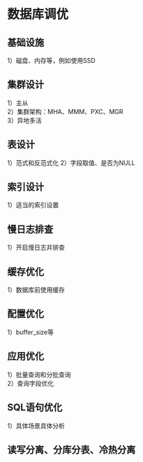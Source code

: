 # 数据库调优
## 基础设施
1）磁盘、内存等，例如使用SSD  

## 集群设计
1）主从   
2）集群架构：MHA、MMM、PXC、MGR   
3）异地多活  

## 表设计
1）范式和反范式化
2）字段取值、是否为NULL  

## 索引设计
1）适当的索引设置  

## 慢日志排查
1）开启慢日志并排查  

## 缓存优化
1）数据库前使用缓存  

## 配置优化
1）buffer_size等  

## 应用优化
1）批量查询和分批查询  
2）查询字段优化  

## SQL语句优化
1）具体场景具体分析  

## 读写分离、分库分表、冷热分离
